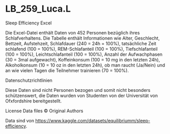 # LB_259_Luca.L
Sleep Efficiency Excel

Die Excel-Datei enthält Daten von 452 Personen bezüglich ihres Schlafverhaltens. Die Tabelle enthält Informationen wie Alter, Geschlecht, Bettzeit, Aufstehzeit, Schlafdauer (240 = 24h = 100%), tatsächliche Zeit schlafend (100 = 100%), REM-Schlafanteil (100 = 100%), Tiefschlafanteil (100 = 100%), Leichtschlafanteil (100 = 100%), Anzahl der Aufwachphasen (30 = 3mal aufgewacht), Koffeinkonsum (100 = 10 mg in den letzten 24h), Alkoholkonsum (10 = 10 oz in den letzten 24h), ob man raucht (Ja/Nein) und an wie vielen Tagen die Teilnehmer trainieren (70 = 100%).

Datenschutzrichtlinien

Diese Daten sind nicht Personen bezogen und somit nicht besonders schützenswert, die Daten wurden von Studenten von der Universität von Ofxfordshire bereitgestellt.

License
Data files © Original Authors

Data sind von https://www.kaggle.com/datasets/equilibriumm/sleep-efficiency.
